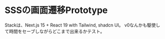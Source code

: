 # SSSの画面遷移Prototype
Stackは、Next.js 15 + React 19 with Tailwind, shadcn UI。
v0なんかも駆使して時間をセーブしながらどこまで出来るかテスト。

